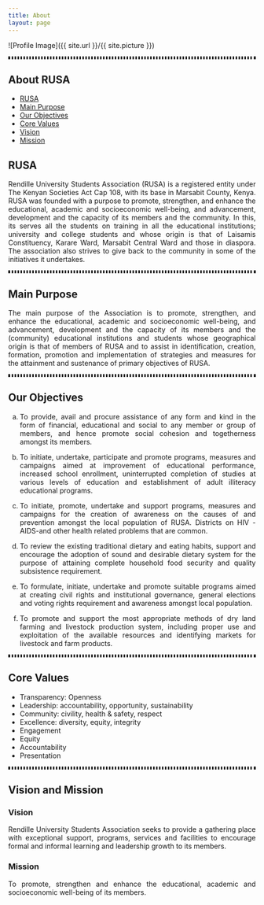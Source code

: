 ```yaml
---
title: About
layout: page
---
```

![Profile Image]({{ site.url }}/{{ site.picture }})

<p style="border-style:dotted solid;" ></p>

## About RUSA
- [RUSA](#rusa)
- [Main Purpose](#main-purpose)
- [Our Objectives](#our-objectives)
- [Core Values](#core-values)
- [Vision](#vision)
- [Mission](#mission)

## RUSA
<p align="justify">Rendille University Students Association (RUSA) is a registered entity under The Kenyan Societies Act Cap 108, with its base in Marsabit County, Kenya.  RUSA was founded with a purpose to promote, strengthen, and enhance the educational, academic and socioeconomic well-being, and advancement, development and the capacity of its members and the community.  In this, its serves all the students on training in all the educational institutions; university and college students and whose origin is that of Laisamis Constituency, Karare Ward, Marsabit Central Ward and those in diaspora. The association also strives to give back to the community in some of the initiatives it undertakes.</p>

<p style="border-style:dotted solid;" ></p>

## Main Purpose
<p align="justify">The main purpose of the Association is to promote, strengthen, and enhance the educational, academic and socioeconomic well-being, and advancement, development and the capacity of its members and the (community) educational institutions and students whose geographical origin is that of members of RUSA and to assist in identification, creation, formation, promotion and implementation of strategies and measures for the attainment and sustenance of primary objectives of RUSA.</p>

<p style="border-style:dotted solid;" ></p>

## Our Objectives
<ol class="skill-list" type="a">
	<li> <p align="justify"> To provide, avail and procure assistance of any form and kind in the form of financial, educational and social to any member or group of members, and hence promote social cohesion and togetherness amongst its members.</p></li>
	<li> <p align="justify"> To initiate, undertake, participate and promote programs, measures and campaigns aimed at improvement of educational performance, increased school enrollment, 
	uninterrupted completion of studies at various levels of education and establishment of adult illiteracy educational programs.</p></li>
	<li><p align="justify">To initiate, promote, undertake and support programs, measures and campaigns for the creation of awareness on the causes of and prevention amongst the local population of RUSA. Districts on HIV -AIDS-and other health related problems that are common.</p></li>
	<li><p align="justify">To review the existing traditional dietary and eating habits, support and encourage the adoption of sound and desirable dietary system for the purpose of attaining complete household food security and quality subsistence requirement. </p></li>
	<li><p align="justify">To formulate, initiate, undertake and promote suitable programs aimed at creating civil rights and institutional governance, general elections and voting rights requirement and awareness amongst local population. </p></li>
	<li><p align="justify">To promote and support the most appropriate methods of dry land farming and livestock production system, including proper use and exploitation of the available resources and identifying markets for livestock and farm products. </p></li>
</ol>

<p style="border-style:dotted solid;" ></p>

## Core Values

<ul>
	<li>Transparency: Openness</li>
	<li>Leadership:  accountability, opportunity, sustainability</li>
	<li>Community:  civility, health & safety, respect</li>
	<li>Excellence: diversity, equity, integrity</li>
	<li>Engagement</li>
	<li>Equity</li>
	<li>Accountability</li>
	<li>Presentation</li>
</ul>

<p style="border-style:dotted solid;" ></p>

## Vision and Mission

### Vision

<p align="justify" >Rendille University Students Association seeks to provide a gathering place with exceptional support, programs, services and facilities to encourage formal and informal learning and leadership growth to its members.</p>

### Mission
<p align="justify">To promote, strengthen and enhance the educational, academic and socioeconomic well-being of its members.</p>